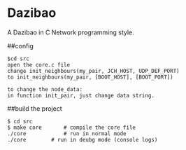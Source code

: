 # Dazibao
A Dazibao in C Network programming style.

##config
```
$cd src
open the core.c file
change init_neighbours(my_pair, JCH_HOST, UDP_DEF_PORT)
to init_neighbours(my_pair, [BOOT_HOST], [BOOT_PORT])
```
```
to change the node_data:
in function init_pair, just change data string.

```
##build the project

```
$ cd src
$ make core       # compile the core file
./core            # run in normal mode
./core		  # run in deubg mode (console logs)	
```
